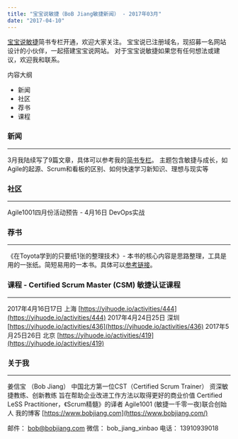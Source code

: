 ```yaml
---
title: "宝宝说敏捷（BoB Jiang敏捷新闻） - 2017年03月"
date: "2017-04-10"
---
```


[宝宝说敏捷](https://www.jianshu.com/nb/8860638)简书专栏开通，欢迎大家关注。 宝宝说已注册域名，现招募一名网站设计的小伙伴，一起搭建宝宝说网站。 对于宝宝说敏捷如果您有任何想法或建议，欢迎我和联系。

内容大纲

- 新闻
- 社区
- 荐书
- 课程

### 新闻

* * *

3月我陆续写了9篇文章，具体可以参考我的[简书专栏](https://www.jianshu.com/u/f1cbc40a907a)。 主题包含敏捷与成长，如Agile的起源、Scrum和看板的区别、如何快速学习新知识、理想与现实等

### 社区

* * *

Agile1001四月份活动预告 - 4月16日 DevOps实战

### 荐书

* * *

《在Toyota学到的只要纸1张的整理技术》- 本书的核心内容是思路整理，工具是用的一张纸。简短易用的一本书。具体可以[参考链接](https://www.jianshu.com/p/8a1b8015d938)。

### 课程 - Certified Scrum Master (CSM) 敏捷认证课程

* * *

2017年4月16日17日 上海 [https://yihuode.io/activities/444](https://yihuode.io/activities/444) 2017年4月24日25日 深圳 [https://yihuode.io/activities/436](https://yihuode.io/activities/436) 2017年5月25日26日 北京 [https://yihuode.io/activities/419](https://yihuode.io/activities/419)

### 关于我

* * *

姜信宝 （Bob Jiang） 中国北方第一位CST（Certified Scrum Trainer） 资深敏捷教练、创新教练 旨在帮助企业改进工作方法以取得更好的商业价值 Certified LeSS Practitioner，《Scrum精髓》的译者 Agile1001 (敏捷一千零一夜)联合创始人 我的博客 [https://www.bobjiang.com](https://www.bobjiang.com/)

邮件： [bob@bobjiang.com](mailto:bob@bobjiang.com) 微信： bob\_jiang\_xinbao 电话： 13910939018

